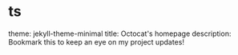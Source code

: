 # ts
theme: jekyll-theme-minimal
title: Octocat's homepage
description: Bookmark this to keep an eye on my project updates!
